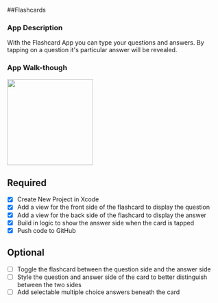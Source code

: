 ##Flashcards

### App Description
With the Flashcard App you can type your questions and answers. By tapping on a question it's particular answer will be revealed. 

### App Walk-though
<img src=http://g.recordit.co/JcwqA6zRc2.gif width=200><br>

## Required
- [x] Create New Project in Xcode
- [x] Add a view for the front side of the flashcard to display the question
- [x] Add a view for the back side of the flashcard to display the answer
- [x] Build in logic to show the answer side when the card is tapped
- [x] Push code to GitHub
## Optional
- [ ] Toggle the flashcard between the question side and the answer side
- [ ] Style the question and answer side of the card to better distinguish between the two sides
- [ ] Add selectable multiple choice answers beneath the card